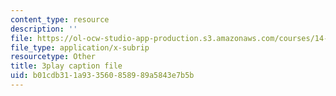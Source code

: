 ```yaml
---
content_type: resource
description: ''
file: https://ol-ocw-studio-app-production.s3.amazonaws.com/courses/14-73-the-challenge-of-world-poverty-spring-2011/b01cdb311a933560858989a5843e7b5b_7y67IP6XTPc.srt
file_type: application/x-subrip
resourcetype: Other
title: 3play caption file
uid: b01cdb31-1a93-3560-8589-89a5843e7b5b
---
```


